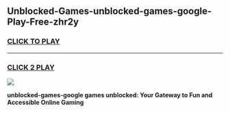 
## Unblocked-Games-unblocked-games-google-Play-Free-zhr2y
<h3>
<a href="https://premium76.site?title=unblocked-games-google&ref=15A">CLICK TO PLAY</a></h3>
<hr>

<h3>
<a href="https://premium76.site?title=unblocked-games-google&ref=15A">CLICK 2 PLAY</a>
  
</h3>

<a href="https://premium76.site?title=unblocked-games-google&ref=15A"><img src="https://clearcache.store/games.png"></a>


**unblocked-games-google games unblocked: Your Gateway to Fun and Accessible Online Gaming**
